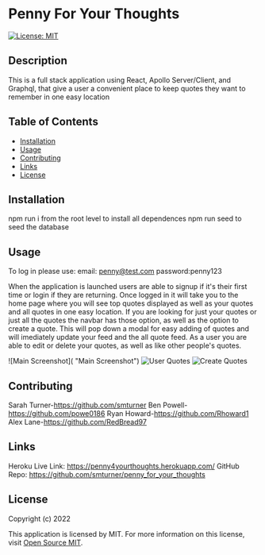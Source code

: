  # Penny For Your Thoughts  

[![License: MIT](https://img.shields.io/badge/License-MIT-yellow.svg)](https://opensource.org/licenses/MIT)  

## Description
This is a full stack application using React, Apollo Server/Client, and Graphql, that give a user a convenient place to keep quotes they want to remember in one easy location  

## Table of Contents
- [Installation](#installation)
- [Usage](#usage)
- [Contributing](#contributing)
- [Links](#links)
- [License](#license)  

## Installation
npm run i from the root level to install all dependences
npm run seed to seed the database

## Usage
To log in please use:
email: penny@test.com
password:penny123

When the application is launched users are able to signup if it's their first time or login if they are returning. Once logged in it will take you to the home page where you will see top quotes displayed as well as your quotes and all quotes in one easy location. If you are looking for just your quotes or just all the quotes the navbar has those option, as well as the option to create a quote. This will pop down a modal for easy adding of quotes and will imediately update your feed and the all quote feed. As a user you are able to edit or delete  your quotes, as well as like other people's quotes.

![Main Screenshot]( "Main Screenshot")
![User Quotes]()
![Create Quotes]()

## Contributing
Sarah Turner-https://github.com/smturner
Ben Powell-https://github.com/powe0186
Ryan Howard-https://github.com/Rhoward1
Alex Lane-https://github.com/RedBread97

## Links
Heroku Live Link: https://penny4yourthoughts.herokuapp.com/
GitHub Repo: https://github.com/smturner/penny_for_your_thoughts

## License
Copyright (c) 2022 

This application is licensed by MIT. For more information on this license, visit <a href= "(https://opensource.org/licenses/MIT)">Open Source MIT</a>.  